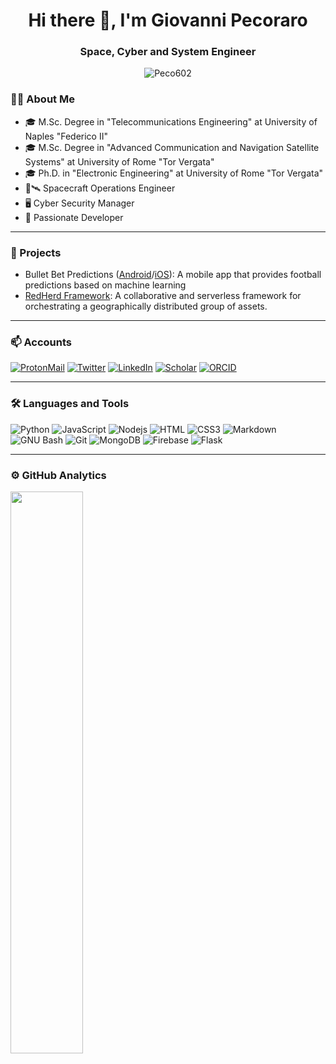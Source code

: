 <h1 align="center">Hi there 👋, I'm Giovanni Pecoraro</h1>

<h3 align="center">Space, Cyber and System Engineer</h3>
<p align="center"> <img src="https://komarev.com/ghpvc/?username=Peco602" alt="Peco602" /> </p>

### 👨‍💻 About Me

<!-- https://emojipedia.org/ -->

- 🎓 M.Sc. Degree in "Telecommunications Engineering" at University of Naples "Federico II"
- 🎓 M.Sc. Degree in "Advanced Communication and Navigation Satellite Systems" at University of Rome "Tor Vergata"
- 🎓 Ph.D. in "Electronic Engineering" at University of Rome "Tor Vergata"
- 📡🛰️ Spacecraft Operations Engineer
- 🖥️ Cyber Security Manager
- 🔨 Passionate Developer

---

### 🚧 Projects

- Bullet Bet Predictions ([Android](https://play.google.com/store/apps/details?id=com.pecoraro.bullet&hl=en_US&gl=US)/[iOS](https://apps.apple.com/us/app/bullet-bet-predictions/id1355367427)): A mobile app that provides football predictions based on machine learning
- [RedHerd Framework](https://github.com/redherd-project/redherd-framework): A collaborative and serverless framework for orchestrating a geographically distributed group of assets.

---

### 📫 Accounts

<!-- https://medium.com/@therafamartins/make-your-customized-badges-in-a-few-minutes-18e75475e271 -->

[![ProtonMail](https://img.shields.io/badge/ProtonMail-grey?style=for-the-badge&logo=protonmail&logoColor=ffffff)](mailto:giovanni1.pecoraro@protonmail.com)
[![Twitter](https://img.shields.io/twitter/follow/Peco602?label=Twitter&logo=twitter&style=for-the-badge&color=blue&logoColor=ffffff)](https://twitter.com/Peco602)
[![LinkedIn](https://img.shields.io/badge/LinkedIn-grey?style=for-the-badge&logo=linkedin&logoColor=ffffff)](https://it.linkedin.com/in/giovanni-pecoraro-078500155)
[![Scholar](https://img.shields.io/badge/Scholar-grey?style=for-the-badge&logo=googlescholar&logoColor=ffffff)](https://scholar.google.com/citations?user=JSM2EcoAAAAJ)
[![ORCID](https://img.shields.io/badge/ORCID-grey?style=for-the-badge&logo=orcid&logoColor=ffffff)](https://orcid.org/0000-0003-2888-113X)

---

### 🛠 Languages and Tools

![Python](https://img.shields.io/badge/Python-3776AB?&style=for-the-badge&logoColor=white&logo=python)
![JavaScript](https://img.shields.io/badge/-JavaScript-%23F7DF1C?style=for-the-badge&logo=javascript&logoColor=000000&labelColor=%23F7DF1C&color=%23FFCE5A)
![Nodejs](https://img.shields.io/badge/-Nodejs-339933?style=for-the-badge&logo=Node.js&logoColor=ffffff)
![HTML](https://img.shields.io/badge/HTML-E34F26?&style=for-the-badge&logoColor=white&logo=html5)
![CSS3](https://img.shields.io/badge/CSS3-1572B6?style=for-the-badge&logo=css3&logoColor=white)
![Markdown](https://img.shields.io/badge/Markdown-000000?&style=for-the-badge&logo=markdown)
![GNU Bash](https://img.shields.io/badge/GNU_Bash-4EAA25?&style=for-the-badge&logoColor=white&logo=gnubash)
![Git](https://img.shields.io/badge/Git-F05032?&style=for-the-badge&logoColor=white&logo=git)
![MongoDB](https://img.shields.io/badge/MongoDB-47A248?&style=for-the-badge&logoColor=white&logo=mongodb)
![Firebase](https://img.shields.io/badge/Firebase-FFCA28?&style=for-the-badge&logoColor=white&logo=firebase)
![Flask](https://img.shields.io/badge/Flask-000000?&style=for-the-badge&logo=flask)

---

### ⚙️ GitHub Analytics

<!-- <p align="center"> -->
<img width="48%" src="https://github-readme-stats.vercel.app/api?username=Peco602&show_icons=true&theme=dark" />
<!-- <img width="48%" src="https://github-readme-stats.vercel.app/api/top-langs/?username=Peco602&theme=dark&&layout=compact&exclude_repo=OpenLTE-CSI,LTE-Cell-Scanner-CSI" /> -->
<!-- </p> -->

